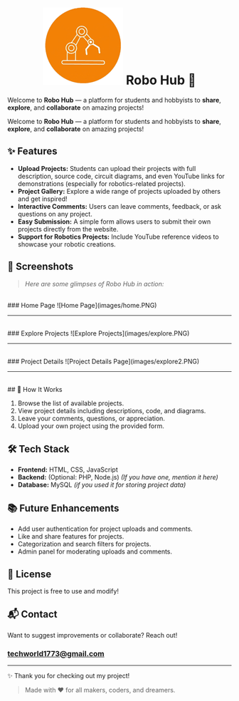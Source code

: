 <h1 align="center">
  <img src="images/Logo.png" width="180"/>
  Robo Hub 🚀
</h1>

Welcome to **Robo Hub** — a platform for students and hobbyists to **share**, **explore**, and **collaborate** on amazing projects!


Welcome to **Robo Hub** — a platform for students and hobbyists to **share**, **explore**, and **collaborate** on amazing projects!

## ✨ Features

- **Upload Projects:** Students can upload their projects with full description, source code, circuit diagrams, and even YouTube links for demonstrations (especially for robotics-related projects).
- **Project Gallery:** Explore a wide range of projects uploaded by others and get inspired!
- **Interactive Comments:** Users can leave comments, feedback, or ask questions on any project.
- **Easy Submission:** A simple form allows users to submit their own projects directly from the website.
- **Support for Robotics Projects:** Include YouTube reference videos to showcase your robotic creations.

## 📸 Screenshots

> _Here are some glimpses of Robo Hub in action:_
<br>
### Home Page
![Home Page](images/home.PNG)

---
<br>
### Explore Projects
![Explore Projects](images/explore.PNG)

---
<br>
### Project Details
![Project Details Page](images/explore2.PNG)

---
<br>
## 🚀 How It Works

1. Browse the list of available projects.
2. View project details including descriptions, code, and diagrams.
3. Leave your comments, questions, or appreciation.
4. Upload your own project using the provided form.

## 🛠️ Tech Stack

- **Frontend:** HTML, CSS, JavaScript
- **Backend:** (Optional: PHP, Node.js) *(If you have one, mention it here)*
- **Database:** MySQL *(if you used it for storing project data)*

## 📚 Future Enhancements

- Add user authentication for project uploads and comments.
- Like and share features for projects.
- Categorization and search filters for projects.
- Admin panel for moderating uploads and comments.

## 📄 License

This project is free to use and modify!

## 📬 Contact

Want to suggest improvements or collaborate? Reach out!
### techworld1773@gmail.com

---

✨ Thank you for checking out my project!
> Made with ❤️ for all makers, coders, and dreamers.
